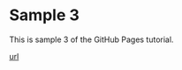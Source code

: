 # Sample 3
This is sample 3 of the GitHub Pages tutorial.

[url](https://runzbuzz.github.io/gh-imagegen-ai-sample-3/)
